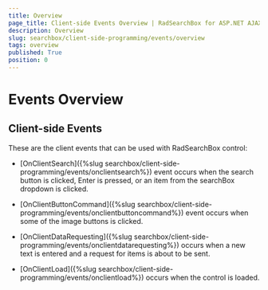 ```yaml
---
title: Overview
page_title: Client-side Events Overview | RadSearchBox for ASP.NET AJAX Documentation
description: Overview
slug: searchbox/client-side-programming/events/overview
tags: overview
published: True
position: 0
---
```


# Events Overview



## Client-side Events

These are the client events that can be used with RadSearchBox control:

* [OnClientSearch]({%slug searchbox/client-side-programming/events/onclientsearch%}) event occurs when the search button is clicked, Enter is pressed, or an item from the searchBox dropdown is clicked.

* [OnClientButtonCommand]({%slug searchbox/client-side-programming/events/onclientbuttoncommand%}) event occurs when some of the image buttons is clicked.

* [OnClientDataRequesting]({%slug searchbox/client-side-programming/events/onclientdatarequesting%}) occurs when a new text is entered and a request for items is about to be sent.

* [OnClientLoad]({%slug searchbox/client-side-programming/events/onclientload%}) occurs when the control is loaded.

